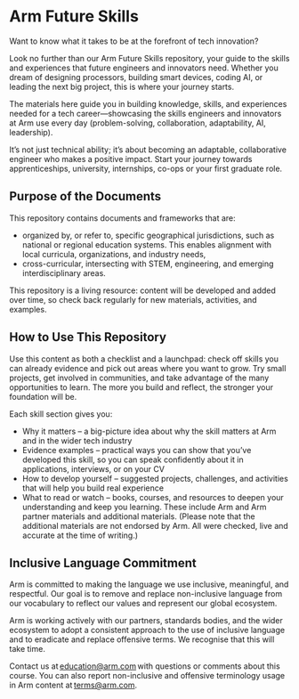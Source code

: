 # Arm Future Skills

Want to know what it takes to be at the forefront of tech innovation?
 
Look no further than our Arm Future Skills repository, your guide to the skills and experiences that future engineers and innovators need. Whether you dream of designing processors, building smart devices, coding AI, or leading the next big project, this is where your journey starts.
 
The materials here guide you in building knowledge, skills, and experiences needed for a tech career—showcasing the skills engineers and innovators at Arm use every day (problem-solving, collaboration, adaptability, AI, leadership).
 
It’s not just technical ability; it’s about becoming an adaptable, collaborative engineer who makes a positive impact.  Start your journey towards apprenticeships, university, internships, co-ops or your first graduate role. 

## Purpose of the Documents
This repository contains documents and frameworks that are:
- organized by, or refer to, specific geographical jurisdictions, such as national or regional education systems. This enables alignment with local curricula, organizations, and industry needs,
- cross-curricular, intersecting with STEM, engineering, and emerging interdisciplinary areas.

This repository is a living resource: content will be developed and added over time, so check back regularly for new materials, activities, and examples.

## How to Use This Repository
Use this content as both a checklist and a launchpad: check off skills you can already evidence and pick out areas where you want to grow. Try small projects, get involved in communities, and take advantage of the many opportunities to learn. The more you build and reflect, the stronger your foundation will be.

Each skill section gives you:
* Why it matters – a big-picture idea about why the skill matters at Arm and in the wider tech industry
* Evidence examples – practical ways you can show that you’ve developed this skill, so you can speak confidently about it in applications, interviews, or on your CV
* How to develop yourself – suggested projects, challenges, and activities that will help you build real experience
* What to read or watch – books, courses, and resources to deepen your understanding and keep you learning. These include Arm and Arm partner materials and additional materials. (Please note that the additional materials are not endorsed by Arm. All were checked, live and accurate at the time of writing.)

## Inclusive Language Commitment 
Arm is committed to making the language we use inclusive, meaningful, and respectful. Our goal is to remove and replace non-inclusive language from our vocabulary to reflect our values and represent our global ecosystem.

Arm is working actively with our partners, standards bodies, and the wider ecosystem to adopt a consistent approach to the use of inclusive language and to eradicate and replace offensive terms. We recognise that this will take time. 

Contact us at education@arm.com with questions or comments about this course. You can also report non-inclusive and offensive terminology usage in Arm content at terms@arm.com.
